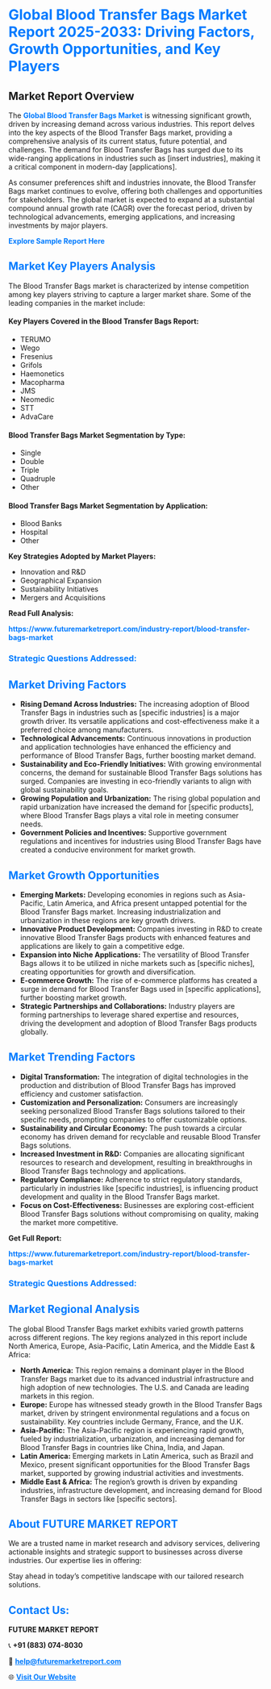 <h1 style="color: #007BFF;">Global Blood Transfer Bags Market Report 2025-2033: Driving Factors, Growth Opportunities, and Key Players</h1>

<section id="overview">
<h2>Market Report Overview</h2>
<p>The <a href="https://www.futuremarketreport.com/industry-report/blood-transfer-bags-market" style="color: #007BFF; text-decoration: none;"><strong>Global Blood Transfer Bags Market</strong></a> is witnessing significant growth, driven by increasing demand across various industries. This report delves into the key aspects of the Blood Transfer Bags market, providing a comprehensive analysis of its current status, future potential, and challenges. The demand for Blood Transfer Bags has surged due to its wide-ranging applications in industries such as [insert industries], making it a critical component in modern-day [applications].</p>
<p>As consumer preferences shift and industries innovate, the Blood Transfer Bags market continues to evolve, offering both challenges and opportunities for stakeholders. The global market is expected to expand at a substantial compound annual growth rate (CAGR) over the forecast period, driven by technological advancements, emerging applications, and increasing investments by major players.</p>
</section>

<section id="overview">
<p><a href="https://www.futuremarketreport.com/request-sample/reportId=59327" style="color: #007BFF; text-decoration: none;"><strong>Explore Sample Report Here</strong></a></p>
</section>

<section id="key-players">
<h2 style="color: #007BFF;">Market Key Players Analysis</h2>
<p>The Blood Transfer Bags market is characterized by intense competition among key players striving to capture a larger market share. Some of the leading companies in the market include:</p>
<h4>Key Players Covered in the Blood Transfer Bags Report:</h4>
<ul><li>TERUMO</li><li>Wego</li><li>Fresenius</li><li>Grifols</li><li>Haemonetics</li><li>Macopharma</li><li>JMS</li><li>Neomedic</li><li>STT</li><li>AdvaCare</li></ul>
<h4>Blood Transfer Bags Market Segmentation by Type:</h4>
<ul><li>Single</li><li>Double</li><li>Triple</li><li>Quadruple</li><li>Other</li></ul>

<h4>Blood Transfer Bags Market Segmentation by Application:</h4>
<ul><li>Blood Banks</li><li>Hospital</li><li>Other</li></ul>
<p><strong>Key Strategies Adopted by Market Players:</strong></p>
<ul>
<li>Innovation and R&D</li>
<li>Geographical Expansion</li>
<li>Sustainability Initiatives</li>
<li>Mergers and Acquisitions</li>
</ul>
</section>

<section>
<p><strong>Read Full Analysis: </strong></p><a href="https://www.futuremarketreport.com/industry-report/blood-transfer-bags-market" style="color: #007BFF; text-decoration: none;"><strong>https://www.futuremarketreport.com/industry-report/blood-transfer-bags-market</strong></a>
<h3 style="color: #007BFF;">Strategic Questions Addressed:</h3>
</section>

<section id="driving-factors">
<h2 style="color: #007BFF;">Market Driving Factors</h2>
<ul>
<li><strong>Rising Demand Across Industries:</strong> The increasing adoption of Blood Transfer Bags in industries such as [specific industries] is a major growth driver. Its versatile applications and cost-effectiveness make it a preferred choice among manufacturers.</li>
<li><strong>Technological Advancements:</strong> Continuous innovations in production and application technologies have enhanced the efficiency and performance of Blood Transfer Bags, further boosting market demand.</li>
<li><strong>Sustainability and Eco-Friendly Initiatives:</strong> With growing environmental concerns, the demand for sustainable Blood Transfer Bags solutions has surged. Companies are investing in eco-friendly variants to align with global sustainability goals.</li>
<li><strong>Growing Population and Urbanization:</strong> The rising global population and rapid urbanization have increased the demand for [specific products], where Blood Transfer Bags plays a vital role in meeting consumer needs.</li>
<li><strong>Government Policies and Incentives:</strong> Supportive government regulations and incentives for industries using Blood Transfer Bags have created a conducive environment for market growth.</li>
</ul>
</section>

<section id="growth-opportunities">
<h2 style="color: #007BFF;">Market Growth Opportunities</h2>
<ul>
<li><strong>Emerging Markets:</strong> Developing economies in regions such as Asia-Pacific, Latin America, and Africa present untapped potential for the Blood Transfer Bags market. Increasing industrialization and urbanization in these regions are key growth drivers.</li>
<li><strong>Innovative Product Development:</strong> Companies investing in R&D to create innovative Blood Transfer Bags products with enhanced features and applications are likely to gain a competitive edge.</li>
<li><strong>Expansion into Niche Applications:</strong> The versatility of Blood Transfer Bags allows it to be utilized in niche markets such as [specific niches], creating opportunities for growth and diversification.</li>
<li><strong>E-commerce Growth:</strong> The rise of e-commerce platforms has created a surge in demand for Blood Transfer Bags used in [specific applications], further boosting market growth.</li>
<li><strong>Strategic Partnerships and Collaborations:</strong> Industry players are forming partnerships to leverage shared expertise and resources, driving the development and adoption of Blood Transfer Bags products globally.</li>
</ul>
</section>

<section id="trending-factors">
<h2 style="color: #007BFF;">Market Trending Factors</h2>
<ul>
<li><strong>Digital Transformation:</strong> The integration of digital technologies in the production and distribution of Blood Transfer Bags has improved efficiency and customer satisfaction.</li>
<li><strong>Customization and Personalization:</strong> Consumers are increasingly seeking personalized Blood Transfer Bags solutions tailored to their specific needs, prompting companies to offer customizable options.</li>
<li><strong>Sustainability and Circular Economy:</strong> The push towards a circular economy has driven demand for recyclable and reusable Blood Transfer Bags solutions.</li>
<li><strong>Increased Investment in R&D:</strong> Companies are allocating significant resources to research and development, resulting in breakthroughs in Blood Transfer Bags technology and applications.</li>
<li><strong>Regulatory Compliance:</strong> Adherence to strict regulatory standards, particularly in industries like [specific industries], is influencing product development and quality in the Blood Transfer Bags market.</li>
<li><strong>Focus on Cost-Effectiveness:</strong> Businesses are exploring cost-efficient Blood Transfer Bags solutions without compromising on quality, making the market more competitive.</li>
</ul>
</section>

<section>
<p><strong>Get Full Report: </strong></p><a href="https://www.futuremarketreport.com/industry-report/blood-transfer-bags-market" style="color: #007BFF; text-decoration: none;"><strong>https://www.futuremarketreport.com/industry-report/blood-transfer-bags-market</strong></a>
<h3 style="color: #007BFF;">Strategic Questions Addressed:</h3>
</section>


<section id="regional-analysis">
<h2 style="color: #007BFF;">Market Regional Analysis</h2>
<p>The global Blood Transfer Bags market exhibits varied growth patterns across different regions. The key regions analyzed in this report include North America, Europe, Asia-Pacific, Latin America, and the Middle East & Africa:</p>
<ul>
<li><strong>North America:</strong> This region remains a dominant player in the Blood Transfer Bags market due to its advanced industrial infrastructure and high adoption of new technologies. The U.S. and Canada are leading markets in this region.</li>
<li><strong>Europe:</strong> Europe has witnessed steady growth in the Blood Transfer Bags market, driven by stringent environmental regulations and a focus on sustainability. Key countries include Germany, France, and the U.K.</li>
<li><strong>Asia-Pacific:</strong> The Asia-Pacific region is experiencing rapid growth, fueled by industrialization, urbanization, and increasing demand for Blood Transfer Bags in countries like China, India, and Japan.</li>
<li><strong>Latin America:</strong> Emerging markets in Latin America, such as Brazil and Mexico, present significant opportunities for the Blood Transfer Bags market, supported by growing industrial activities and investments.</li>
<li><strong>Middle East & Africa:</strong> The region’s growth is driven by expanding industries, infrastructure development, and increasing demand for Blood Transfer Bags in sectors like [specific sectors].</li>
</ul>
</section>

<footer>
<h2 style="color: #007BFF;">About FUTURE MARKET REPORT</h2>
<p>We are a trusted name in market research and advisory services, delivering actionable insights and strategic support to businesses across diverse industries. Our expertise lies in offering:</p>

<p>Stay ahead in today’s competitive landscape with our tailored research solutions.</p>

<h2 style="color: #007BFF;">Contact Us:</h2>
<p><strong>FUTURE MARKET REPORT</strong></p>
<p>📞 <strong>+91 (883) 074-8030</strong></p>
<p>📧 <strong><a href="mailto:help@futuremarketreport.com" style="color: #007BFF;">help@futuremarketreport.com</a></strong></p>
<p>🌐 <strong><a href="https://www.futuremarketreport.com/" style="color: #007BFF;">Visit Our Website</a></strong></p>
</footer>